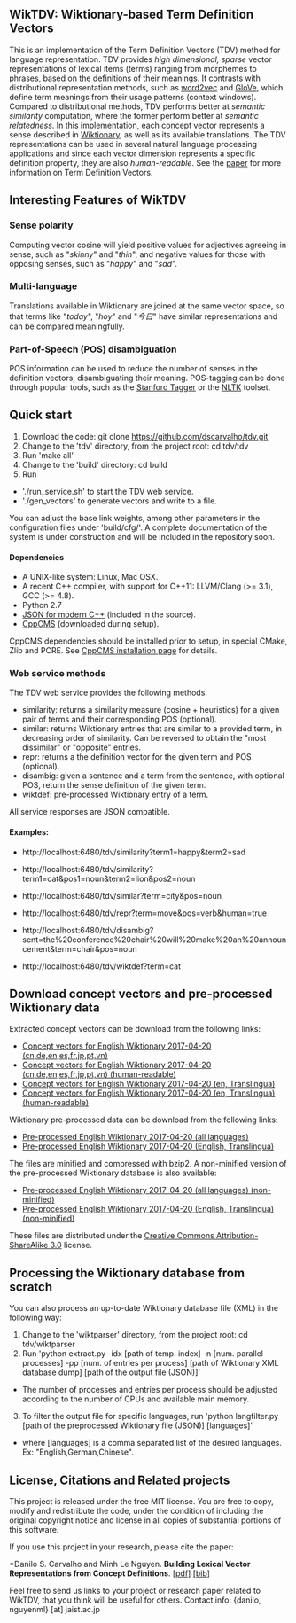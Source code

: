 ## WikTDV: Wiktionary-based Term Definition Vectors

This is an implementation of the Term Definition Vectors (TDV) method for language representation. TDV provides *high dimensional, sparse* vector representations of lexical items (terms) ranging from morphemes to phrases, based on the definitions of their meanings. It contrasts with distributional representation methods, such as [word2vec](https://code.google.com/archive/p/word2vec/) and [GloVe](https://github.com/stanfordnlp/GloVe/), which define term meanings from their usage patterns (context windows). Compared to distributional methods, TDV performs better at *semantic similarity* computation, where the former perform better at *semantic relatedness*.
In this implementation, each concept vector represents a sense described in [Wiktionary](https://www.wiktionary.org), as well as its available translations. The TDV representations can be used in several natural language processing applications and since each vector dimension represents a specific definition property, they are also *human-readable*. See the [paper](https://www.aclweb.org/anthology/E/E17/E17-1085.pdf) for more information on Term Definition Vectors.


## Interesting Features of WikTDV
### Sense polarity
Computing vector cosine will yield positive values for adjectives agreeing in sense, such as "*skinny*" and "*thin*", and negative values for those with opposing senses, such as "*happy*" and "*sad*".

### Multi-language
Translations available in Wiktionary are joined at the same vector space, so that terms like "*today*", "*hoy*" and "*今日*" have similar representations and can be compared meaningfully.

### Part-of-Speech (POS) disambiguation
POS information can be used to reduce the number of senses in the definition vectors, disambiguating their meaning. POS-tagging can be done through popular tools, such as the [Stanford Tagger](https://nlp.stanford.edu/software/tagger.shtml) or the [NLTK](http://www.nltk.org/) toolset.

## Quick start
1. Download the code: git clone https://github.com/dscarvalho/tdv.git
2. Change to the 'tdv' directory, from the project root: cd tdv/tdv
3. Run 'make all'
4. Change to the 'build' directory: cd build
5. Run
  - './run\_service.sh' to start the TDV web service.
  - './gen\_vectors' to generate vectors and write to a file.

You can adjust the base link weights, among other parameters in the configuration files under 'build/cfg/'.
A complete documentation of the system is under construction and will be included in the repository soon.

#### Dependencies
- A UNIX-like system: Linux, Mac OSX.
- A recent C++ compiler, with support for C++11: LLVM/Clang (>= 3.1), GCC (>= 4.8).
- Python 2.7
- [JSON for modern C++](https://github.com/nlohmann/json) (included in the source).
- [CppCMS](http://cppcms.com/) (downloaded during setup).

CppCMS dependencies should be installed prior to setup, in special CMake, Zlib and PCRE. See [CppCMS installation page](http://cppcms.com/wikipp/en/page/cppcms_1x_build) for details.

### Web service methods
The TDV web service provides the following methods:
- similarity: returns a similarity measure (cosine + heuristics) for a given pair of terms and their corresponding POS (optional).
- similar: returns Wiktionary entries that are similar to a provided term, in decreasing order of similarity. Can be reversed to obtain the "most dissimilar" or "opposite" entries.
- repr: returns a the definition vector for the given term and POS (optional).
- disambig: given a sentence and a term from the sentence, with optional POS, return the sense definition of the given term.
- wiktdef: pre-processed Wiktionary entry of a term.

All service responses are JSON compatible.

#### Examples:
* http://localhost:6480/tdv/similarity?term1=happy&term2=sad
* http://localhost:6480/tdv/similarity?term1=cat&pos1=noun&term2=lion&pos2=noun

* http://localhost:6480/tdv/similar?term=city&pos=noun

* http://localhost:6480/tdv/repr?term=move&pos=verb&human=true

* http://localhost:6480/tdv/disambig?sent=the%20conference%20chair%20will%20make%20an%20announcement&term=chair&pos=noun

* http://localhost:6480/tdv/wiktdef?term=cat



## Download concept vectors and pre-processed Wiktionary data
Extracted concept vectors can be download from the following links:

- [Concept vectors for English Wiktionary 2017-04-20 (cn,de,en,es,fr,jp,pt,vn)](http://www.jaist.ac.jp/~s1520009/files/tdv/enwiktdb.vectors.json.bz2)
- [Concept vectors for English Wiktionary 2017-04-20 (cn,de,en,es,fr,jp,pt,vn) (human-readable)](http://www.jaist.ac.jp/~s1520009/files/tdv/enwiktdb.meanings.json.bz2)
- [Concept vectors for English Wiktionary 2017-04-20 (en, Translingua)](http://www.jaist.ac.jp/~s1520009/files/tdv/enwiktdb.vectors_en-tr.json.bz2)
- [Concept vectors for English Wiktionary 2017-04-20 (en, Translingua) (human-readable)](http://www.jaist.ac.jp/~s1520009/files/tdv/enwiktdb.meanings_en-tr.json.bz2)

Wiktionary pre-processed data can be download from the following links:
- [Pre-processed English Wiktionary 2017-04-20 (all languages)](http://www.jaist.ac.jp/~s1520009/files/tdv/enwiktdb_sorted_min.json.bz2)
- [Pre-processed English Wiktionary 2017-04-20 (English, Translingua)](http://www.jaist.ac.jp/~s1520009/files/tdv/enwiktdb_sorted_en-tr_min.json.bz2)

The files are minified and compressed with bzip2. A non-minified version of the pre-processed Wiktionary database is also available:
- [Pre-processed English Wiktionary 2017-04-20 (all languages) (non-minified)](http://www.jaist.ac.jp/~s1520009/files/tdv/enwiktdb_sorted.json.bz2)
- [Pre-processed English Wiktionary 2017-04-20 (English, Translingua) (non-minified)](http://www.jaist.ac.jp/~s1520009/files/tdv/enwiktdb_sorted_en-tr.json.bz2)

These files are distributed under the [Creative Commons Attribution-ShareAlike 3.0](https://creativecommons.org/licenses/by-sa/3.0/) license.


## Processing the Wiktionary database from scratch
You can also process an up-to-date Wiktionary database file (XML) in the following way:

1. Change to the 'wiktparser' directory, from the project root: cd tdv/wiktparser
2. Run 'python extract.py -idx [path of temp. index] -n [num. parallel processes] -pp [num. of entries per process] [path of Wiktionary XML database dump] [path of the output file (JSON)]'
  - The number of processes and entries per process should be adjusted according to the number of CPUs and available main memory.
3. To filter the output file for specific languages, run 'python langfilter.py [path of the preprocessed Wiktionary file (JSON)] [languages]'
  - where [languages] is a comma separated list of the desired languages. Ex: "English,German,Chinese".
  
  
 ## License, Citations and Related projects
 This project is released under the free MIT license. You are free to copy, modify and redistribute the code, under the condition of including the original copyright notice and license in all copies of substantial portions of this software.
 
 If you use this project in your research, please cite the paper:
 
 *Danilo S. Carvalho and Minh Le Nguyen. **Building Lexical Vector Representations from Concept Definitions**. [[pdf]](https://www.aclweb.org/anthology/E/E17/E17-1085.pdf) [[bib]](https://aclweb.org/anthology/E/E17/E17-1085.bib)
 
 Feel free to send us links to your project or research paper related to WikTDV, that you think will be useful for others.
 Contact info: {danilo, nguyenml} [at] jaist.ac.jp
 

